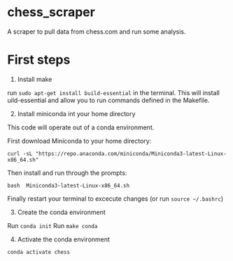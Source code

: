 # chess_scraper
A scraper to pull data from chess.com and run some analysis.

# First steps

1. Install make

run `sudo apt-get install build-essential` in the terminal. This will install uild-essential and allow you to run commands defined in the Makefile.

2. Install miniconda int your home directory

This code will operate out of a conda environment. 

First download Miniconda to your home directory:

`curl -sL "https://repo.anaconda.com/miniconda/Miniconda3-latest-Linux-x86_64.sh"`

Then install and run through the prompts:

`bash  Miniconda3-latest-Linux-x86_64.sh`

Finally restart your terminal to excecute changes (or run `source ~/.bashrc`)

3. Create the conda environment

Run `conda init`
Run `make conda`

4. Activate the conda environment

`conda activate chess`
